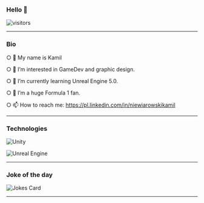 ### Hello 👋 
![visitors](https://visitor-badge.glitch.me/badge?page_id=gevorez&left_color=green&right_color=red)

------------------------------------------------------------------

### Bio

○ 👋 My name is Kamil

○ 👀 I’m interested in GameDev and graphic design.

○ 🌱 I’m currently learning Unreal Engine 5.0.

○ 💞️ I’m a huge Formula 1 fan.

○ 📫 How to reach me: https://pl.linkedin.com/in/niewiarowskikamil

------------------------------------------------------------------

### Technologies

![Unity](https://img.shields.io/badge/unity-%23000000.svg?style=for-the-badge&logo=unity&logoColor=white) 

![Unreal Engine](https://img.shields.io/badge/unrealengine-%23313131.svg?style=for-the-badge&logo=unrealengine&logoColor=white) 

------------------------------------------------------------------

### Joke of the day

<!-- Markdown -->

![Jokes Card](https://readme-jokes.vercel.app/api?hideBorder&theme=cobalt&qColor=%23944bcc&aColor=%23bbdb51)

------------------------------------------------------------------


